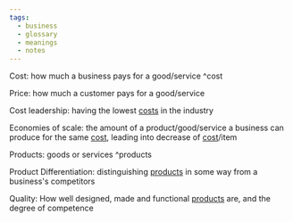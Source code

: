 ```yaml
---
tags:
  - business
  - glossary
  - meanings
  - notes
---
```

Cost: how much a business pays for a good/service ^cost

Price: how much a customer pays for a good/service

Cost leadership: having the lowest [costs](Business%20Glossary%20(READ%20ONLY)#^cost) in the industry

Economies of scale: the amount of a product/good/service a business can produce for the same [cost](Business%20Glossary%20(READ%20ONLY)#^cost), leading into decrease of [cost](Business%20Glossary%20(READ%20ONLY)#^cost)/item 

Products: goods or services ^products

Product Differentiation: distinguishing [products](Business%20Glossary%20(READ%20ONLY)#^products) in some way from a business's competitors

Quality: How well designed, made and functional [products](Business%20Glossary%20(READ%20ONLY)#^products) are, and the degree of competence 


